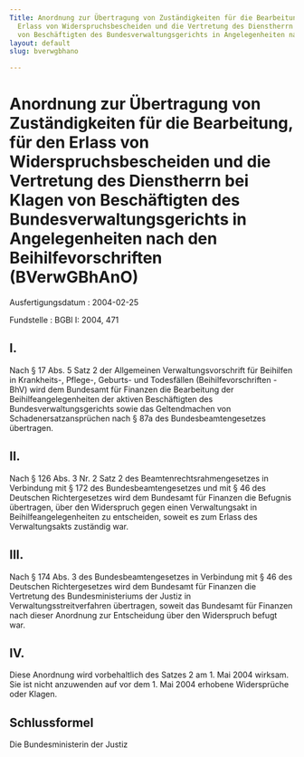 ```yaml
---
Title: Anordnung zur Übertragung von Zuständigkeiten für die Bearbeitung, für den
  Erlass von Widerspruchsbescheiden und die Vertretung des Dienstherrn bei Klagen
  von Beschäftigten des Bundesverwaltungsgerichts in Angelegenheiten nach den Beihilfevorschriften
layout: default
slug: bverwgbhano

---
```


# Anordnung zur Übertragung von Zuständigkeiten für die Bearbeitung, für den Erlass von Widerspruchsbescheiden und die Vertretung des Dienstherrn bei Klagen von Beschäftigten des Bundesverwaltungsgerichts in Angelegenheiten nach den Beihilfevorschriften (BVerwGBhAnO)

Ausfertigungsdatum
:   2004-02-25

Fundstelle
:   BGBl I: 2004, 471



## I.

Nach § 17 Abs. 5 Satz 2 der Allgemeinen Verwaltungsvorschrift für
Beihilfen in Krankheits-, Pflege-, Geburts- und Todesfällen
(Beihilfevorschriften - BhV) wird dem Bundesamt für Finanzen die
Bearbeitung der Beihilfeangelegenheiten der aktiven Beschäftigten des
Bundesverwaltungsgerichts sowie das Geltendmachen von
Schadenersatzansprüchen nach § 87a des Bundesbeamtengesetzes
übertragen.


## II.

Nach § 126 Abs. 3 Nr. 2 Satz 2 des Beamtenrechtsrahmengesetzes in
Verbindung mit § 172 des Bundesbeamtengesetzes und mit § 46 des
Deutschen Richtergesetzes wird dem Bundesamt für Finanzen die Befugnis
übertragen, über den Widerspruch gegen einen Verwaltungsakt in
Beihilfeangelegenheiten zu entscheiden, soweit es zum Erlass des
Verwaltungsakts zuständig war.


## III.

Nach § 174 Abs. 3 des Bundesbeamtengesetzes in Verbindung mit § 46 des
Deutschen Richtergesetzes wird dem Bundesamt für Finanzen die
Vertretung des Bundesministeriums der Justiz in
Verwaltungsstreitverfahren übertragen, soweit das Bundesamt für
Finanzen nach dieser Anordnung zur Entscheidung über den Widerspruch
befugt war.


## IV.

Diese Anordnung wird vorbehaltlich des Satzes 2 am 1. Mai 2004
wirksam. Sie ist nicht anzuwenden auf vor dem 1. Mai 2004 erhobene
Widersprüche oder Klagen.


## Schlussformel

Die Bundesministerin der Justiz

